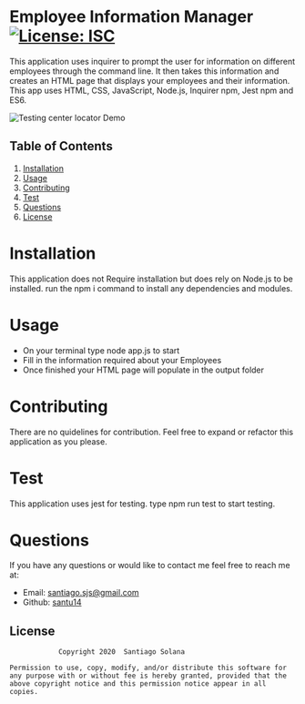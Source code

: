 
# Employee Information Manager     [![License: ISC](https://img.shields.io/badge/License-ISC-blue.svg)](https://opensource.org/licenses/ISC)

This application uses inquirer to prompt the user for information on different employees through the command line. It then takes this information and creates an HTML page that displays your employees and their information. This app uses HTML, CSS, JavaScript, Node.js, Inquirer npm, Jest npm and ES6.

![Testing center locator Demo](image/demo.gif)
    
## Table of Contents
    
1. [Installation](#installation)
2. [Usage](#usage)
3. [Contributing](#contributing)
4. [Test](#test)
5. [Questions](#questions)
6. [License](#license)
    
# Installation
This application does not Require installation but does rely on Node.js to be installed. run the npm i command to install any dependencies and modules.
# Usage
 - On your terminal type node app.js to start 
 - Fill in the information required about your Employees 
 - Once finished your HTML page will populate in the output folder

# Contributing
There are no quidelines for contribution. Feel free to expand or refactor this application as you please.
# Test
This application uses jest for testing. type npm run test to start testing.
# Questions
If you have any questions or would like to contact me feel free to reach me at:
- Email: santiago.sjs@gmail.com
- Github: [santu14](https://github.com/santu14)

## License

                Copyright 2020  Santiago Solana

    Permission to use, copy, modify, and/or distribute this software for any purpose with or without fee is hereby granted, provided that the above copyright notice and this permission notice appear in all copies.
